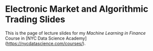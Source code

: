 # Electronic Market and Algorithmic Trading Slides

This is the page of lecture slides for my *Machine Learning in Finance* Course in [NYC Data Science Academy]
(https://nycdatascience.com/courses/).

[//]: <> (https://nycdatascience.com/courses/machine-learning-in-finance/)
